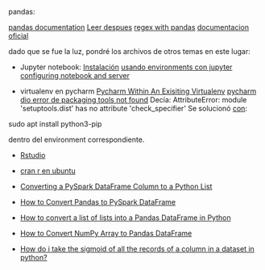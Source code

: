 pandas:

[pandas documentation](https://pandas.pydata.org/pandas-docs/stable/reference/api/pandas.read_csv.html)
[Leer despues](https://kanoki.org/2019/11/12/how-to-use-regex-in-pandas/)
[regex with pandas](https://www.dataquest.io/blog/regular-expressions-data-scientists/)
[documentacion oficial](https://pandas.pydata.org/pandas-docs/stable/index.html)

dado que se fue la luz, pondré los archivos de otros temas en este lugar:
* Jupyter notebook:
[Instalación](https://jupyterlab.readthedocs.io/en/stable/getting_started/installation.html)
[usando environments con jupyter](https://docs.anaconda.com/ae-notebooks/user-guide/adv-tasks/work-with-environments/)
[configuring notebook and server](https://nbviewer.jupyter.org/github/ipython/ipython/blob/3.x/examples/Notebook/Configuring%20the%20Notebook%20and%20Server.ipynb)


* virtualenv en pycharm
[Pycharm Within An Exisiting Virtualenv](https://ruddra.com/posts/using-intellijidea-within-an-exisiting-virtualenv/)
[pycharm dio error de packaging tools not found](https://stackoverflow.com/questions/43567996/pycharm-python-packaging-tools-not-found)
Decía:
AttributeError: module 'setuptools.dist' has no attribute 'check_specifier'
Se solucionó [con](https://stackoverflow.com/questions/43567996/pycharm-python-packaging-tools-not-found): 

sudo apt install python3-pip 

dentro del environment correspondiente.


* [Rstudio](https://rstudio.com/products/rstudio/)
* [cran r en ubuntu](https://cran.r-project.org/)

* [Converting a PySpark DataFrame Column to a Python List](https://www.geeksforgeeks.org/converting-a-pyspark-dataframe-column-to-a-python-list/)
* [How to Convert Pandas to PySpark DataFrame](https://sparkbyexamples.com/pyspark/convert-pandas-to-pyspark-dataframe/)
* [How to convert a list of lists into a Pandas DataFrame in Python](https://www.kite.com/python/answers/how-to-convert-a-list-of-lists-into-a-pandas-dataframe-in-python)
* [How to Convert NumPy Array to Pandas DataFrame](https://datatofish.com/numpy-array-to-pandas-dataframe/)
* [How do i take the sigmoid of all the records of a column in a dataset in python?](https://stackoverflow.com/questions/68403954/how-do-i-take-the-sigmoid-of-all-the-records-of-a-column-in-a-dataset-in-python)
